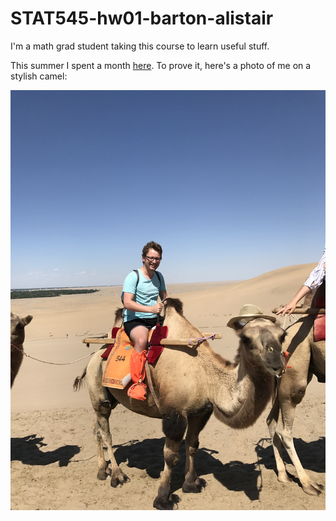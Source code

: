 # STAT545-hw01-barton-alistair

I'm a math grad student taking this course to learn useful stuff.

This summer I spent a month [here](https://www.lonelyplanet.com/china). To prove it, here's a photo of me on a stylish camel:

![Camel](/IMG_6974.JPG)
